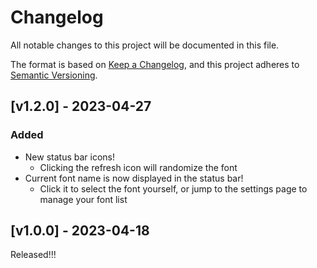 # Changelog

All notable changes to this project will be documented in this file.

The format is based on [Keep a Changelog](https://keepachangelog.com/en/1.0.0/),
and this project adheres to [Semantic Versioning](https://semver.org/spec/v2.0.0.html).

## [v1.2.0] - 2023-04-27

### Added

- New status bar icons!
  - Clicking the refresh icon will randomize the font
- Current font name is now displayed in the status bar!
  - Click it to select the font yourself, or jump to the settings page to manage your font list

## [v1.0.0] - 2023-04-18

Released!!!
